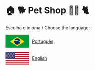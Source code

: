 # :house: 🐕 Pet Shop 🐶:cat: 🐈

Escolha o idioma / Choose the language:

<p style="display: flex; align-items: center;">
  <img src="src/assets/BRL.svg" alt="Brazil" width="75" height="40" style="vertical-align: middle; margin-right: 10px;">
  <a href="README.pt.md">Português</a>
</p>

<p style="display: flex; align-items: center;">
  <img src="src/assets/EUA.svg" alt="USA" width="75" height="40" style="vertical-align: middle; margin-right: 10px;">
  <a href="README.en.md">English</a>
</p>
